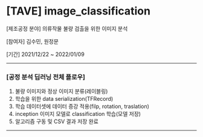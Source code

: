 # [TAVE] image_classification
[제조공정 분야] 의류작물 불량 검출을 위한 이미지 분석

[참여자] 김수민, 원정문

[기간] 2021/12/22 ~ 2022/01/09


***

### [공정 분석 딥러닝 전체 플로우]
1. 불량 이미지와 정상 이미지 분류(레이블링)
2. 학습을 위한 data serialization(TFRecord)
3. 학습 데이터셋에 데이터 증강 적용(filp, rotation, traslation)
4. inception 이미지 모델로 classification 학습(모델 저장)
5. 알고리즘 구동 및 CSV 결과 저장 완료

***





